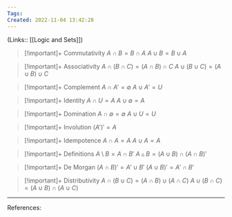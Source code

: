 ```yaml
---
Tags: 
Created: 2022-11-04 13:42:28
---
```

(Links:: [[Logic and Sets]])

> [!important]+ Commutativity
> $A \cap B = B \cap A$
> $A \cup B = B \cup A$

> [!important]+ Associativity
> $A \cap (B \cap C) = (A \cap B) \cap C$
> $A \cup (B \cup C) = (A \cup B) \cup C$

> [!important]+ Complement
> $A \cap A' = \emptyset$
> $A \cup A' = U$

> [!important]+ Identity
> $A \cap U = A$
> $A \cup \emptyset = A$

> [!important]+ Domination
> $A \cap \emptyset = \emptyset$
> $A \cup U = U$

> [!important]+ Involution
> $(A')' = A$

> [!important]+ Idempotence
> $A \cap A = A$
> $A \cup A = A$

> [!important]+ Definitions
> $A \setminus B = A \cap B'$
> $A \vartriangle B = (A \cup B) \cap (A \cap B)'$

> [!important]+ De Morgan
> $(A\cap B)' = A' \cup B'$
> $(A\cup B)' = A' \cap B'$

> [!important]+ Distributivity
> $A \cap (B \cup C) = (A \cap B) \cup (A \cap C)$
> $A \cup (B \cap C) = (A \cup B) \cap (A \cup C)$

---
References: